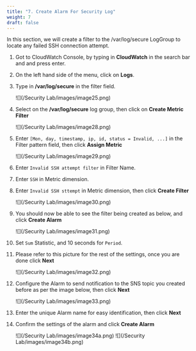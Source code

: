 ```yaml
---
title: "7. Create Alarm For Security Log"
weight: 7
draft: false
---
```


In this section, we will create a filter to the /var/log/secure LogGroup to locate any failed SSH connection attempt.

1. Got to CloudWatch Console, by typing in **CloudWatch** in the search bar and and press enter.

2. On the left hand side of the menu, click on **Logs**.

3. Type in **/var/log/secure** in the filter field.

	![](/Security Lab/images/image25.png)

4. Select on the **/var/log/secure** log group, then click on **Create Metric Filter**
	
	![](/Security Lab/images/image28.png)

5. Enter `[Mon, day, timestamp, ip, id, status = Invalid, ...]` in the Filter pattern field, then click **Assign Metric**

	![](/Security Lab/images/image29.png) 

6. Enter `Invalid SSH attempt filter` in Filter Name.

7. Enter `SSH` in Metric dimension.

8. Enter `Invalid SSH sttempt` in Metric dimension, then click **Create Filter**

	![](/Security Lab/images/image30.png) 

9. You should now be able to see the filter being created as below, and click **Create Alarm**

    ![](/Security Lab/images/image31.png) 

10. Set `Sum` Statistic, and 10 seconds for `Period`.

11. Please refer to this picture for the rest of the settings, once you are done click **Next**

    ![](/Security Lab/images/image32.png) 

12. Configure the Alarm to send notification to the SNS topic you created before as per the image below, then click **Next**

    ![](/Security Lab/images/image33.png) 

13. Enter the unique Alarm name for easy identification, then click **Next**

14. Confirm the settings of the alarm and click **Create Alarm**

    ![](/Security Lab/images/image34a.png)
    ![](/Security Lab/images/image34b.png) 